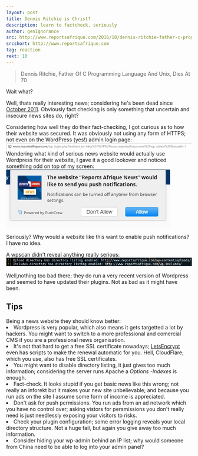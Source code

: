 ```yaml
---
layout: post
title: Dennis Ritchie is Christ?
description: learn to factcheck, seriously
author: genIgnorance
src: http://www.reportsafrique.com/2016/10/dennis-ritchie-father-c-programming-language-unix-dies-70/
srcshort: http://www.reportsafrique.com
tag: reaction
rekt: 10
---
```

<blockquote>
Dennis Ritchie, Father Of C Programming Language And Unix, Dies At 70
</blockquote>

Wait what?


Well, thats really interesting news; considering he's been dead since <a href="https://en.wikipedia.org/wiki/Dennis_Ritchie">October 2011</a>. Obviously fact checking is only something that uncertain and insecure news sites do, right?
<p>
Considering how well they do their fact-checking, I got curious as to how their website was secured. It was obviously not using any form of HTTPS; not even on the WordPress (yes!) admin login page:
<img src="/static/img/no_https.jpg"><br>
Wondering what kind of serious news website would actually use Wordpress for their website, I gave it a good lookover and noticed something odd on top of my screen:
<img src="/static/img/push_notif.jpg">

Seriously? Why would a website like this want to enable push notifications? I have no idea.

A wpscan didn't reveal anything really serious:
<img src="/static/img/directory_listing.jpg">
<p>
Well,nothing too bad there; they do run a very recent version of Wordpress and seemed to have updated their plugins. Not as bad as it might have been. 
<p>

<h2>Tips</h2>
Being a news website they should know better:
<li>Wordpress is very popular, which also means it gets targetted a lot by hackers. You might want to switch to a more professional and comercial CMS if you are a professional news organisation.
<li>It's not that hard to get a free SSL certificate nowadays; <a href="https://www.letsencrypt.org">LetsEncrypt</a> even has scripts to make the renewal automatic for you. Hell, CloudFlare; which you use, also has free SSL certificates.
<li>You might want to disable directory listing, it just gives too much information; considering the server runs Apache a <i>Options -Indexes</i> is enough.
<li>Fact-check. It looks stupid if you get basic news like this wrong; not really an inforekt but it makes your new site unbelievable; and because you run ads on the site I assume some form of income is appreciated.
<li>Don't ask for push permissions. You run ads from an ad network which you have no control over; asking vistors for persmissions you don't really need is just needlessly exposing your visitors to risks.
<li>Check your plugin configuration; some error logging reveals your local directory structure. Not a huge fail, but again you give away too much information.
<li>Consider hiding your wp-admin behind an IP list; why would someone from China need to be able to log into your admin panel?

